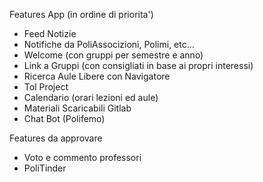 Features App (in ordine di priorita')

-   Feed Notizie
-   Notifiche da PoliAssocizioni, Polimi, etc...
-   Welcome (con gruppi per semestre e anno)
-   Link a Gruppi (con consigliati in base ai propri interessi)
-   Ricerca Aule Libere con Navigatore
-   Tol Project
-   Calendario (orari lezioni ed aule)
-   Materiali Scaricabili Gitlab
-   Chat Bot (Polifemo)

Features da approvare

-   Voto e commento professori
-   PoliTinder
